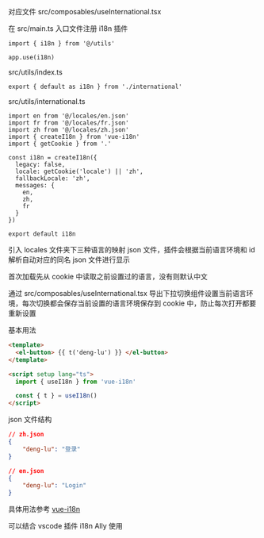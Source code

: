 对应文件 src/composables/useInternational.tsx

在 src/main.ts 入口文件注册 i18n 插件

```tsx
import { i18n } from '@/utils'

app.use(i18n)
```

src/utils/index.ts

```tsx
export { default as i18n } from './international'
```

src/utils/international.ts

```tsx
import en from '@/locales/en.json'
import fr from '@/locales/fr.json'
import zh from '@/locales/zh.json'
import { createI18n } from 'vue-i18n'
import { getCookie } from '.'

const i18n = createI18n({
  legacy: false,
  locale: getCookie('locale') || 'zh',
  fallbackLocale: 'zh',
  messages: {
    en,
    zh,
    fr
  }
})

export default i18n
```

引入 locales 文件夹下三种语言的映射 json 文件，插件会根据当前语言环境和 id 解析自动对应的同名 json 文件进行显示

首次加载先从 cookie 中读取之前设置过的语言，没有则默认中文

通过 src/composables/useInternational.tsx 导出下拉切换组件设置当前语言环境，每次切换都会保存当前设置的语言环境保存到 cookie 中，防止每次打开都要重新设置

基本用法

```html
<template>
  <el-button> {{ t('deng-lu') }} </el-button>
</template>

<script setup lang="ts">
  import { useI18n } from 'vue-i18n'

  const { t } = useI18n()
</script>
```

json 文件结构

```json
// zh.json
{
	"deng-lu": "登录"
}

// en.json
{
	"deng-lu": "Login"
}
```

具体用法参考 [vue-i18n](https://vue-i18n.intlify.dev/)

可以结合 vscode 插件 i18n Ally 使用

